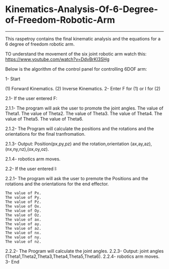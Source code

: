 # Kinematics-Analysis-Of-6-Degree-of-Freedom-Robotic-Arm
________
This raspetroy contains the final kinematic analysis and the equations for a 6 degree of freedom robotic arm.

TO understand the movement of the six joint robotic arm watch this: https://www.youtube.com/watch?v=DdvBrKl3SHg

Below is the algorithm of the control panel for controlling 6DOF arm:

1- Start
 
  (1) Forward Kinematics.
  (2) Inverse Kinematics.
  2- Enter F for (1) or I for (2)
  
2.1- If the user entered F:
 
  2.1.1- The program will ask the user to promote the joint angles.
   The value of Theta1.
   The value of Theta2.
   The value of Theta3.
   The value of Theta4.
   The value of Theta5.
   The value of Theta6.
   
  2.1.2- The Program will calculate the positions and the rotations and the orientations for the final tranfromation.
  
  2.1.3- Output: Position(px,py,pz) and the rotation,orientation (ax,ay,az),(nx,ny,nz),(ox,oy,oz).
  
  2.1.4- robotics arm moves.
  
2.2- If the user entered I:
 
  2.2.1-  The program will ask the user to premote the Positions and the rotations and the orientations for the end effector.
  
    The value of Px.
    The value of Py.
    The value of Pz.
    The value of Ox.
    The value of Oy.
    The value of Oz.
    The value of ax.
    The value of ay.
    The value of az.
    The value of nx.
    The value of ny.
    The value of nz.
    
  2.2.2- The Program will calculate the joint angles.
  2.2.3- Output: joint angles (Theta1,Theta2,Theta3,Theta4,Theta5,Theta6).
  2.2.4- robotics arm moves.
3- End
